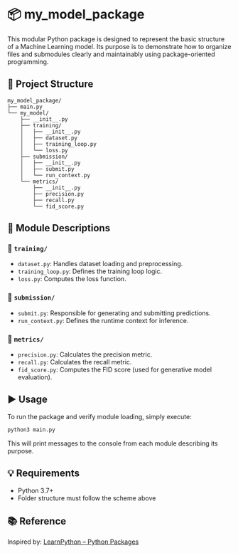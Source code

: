 # 📦 my_model_package

This modular Python package is designed to represent the basic structure of a Machine Learning model. Its purpose is to demonstrate how to organize files and submodules clearly and maintainably using package-oriented programming.

## 🧠 Project Structure

```
my_model_package/
├── main.py
└── my_model/
    ├── __init__.py
    ├── training/
    │   ├── __init__.py
    │   ├── dataset.py
    │   ├── training_loop.py
    │   └── loss.py
    ├── submission/
    │   ├── __init__.py
    │   ├── submit.py
    │   └── run_context.py
    └── metrics/
        ├── __init__.py
        ├── precision.py
        ├── recall.py
        └── fid_score.py
```

## 🧩 Module Descriptions

### 📁 `training/`
- `dataset.py`: Handles dataset loading and preprocessing.
- `training_loop.py`: Defines the training loop logic.
- `loss.py`: Computes the loss function.

### 📁 `submission/`
- `submit.py`: Responsible for generating and submitting predictions.
- `run_context.py`: Defines the runtime context for inference.

### 📁 `metrics/`
- `precision.py`: Calculates the precision metric.
- `recall.py`: Calculates the recall metric.
- `fid_score.py`: Computes the FID score (used for generative model evaluation).

## ▶️ Usage

To run the package and verify module loading, simply execute:

```bash
python3 main.py
```

This will print messages to the console from each module describing its purpose.

## 💡 Requirements

- Python 3.7+
- Folder structure must follow the scheme above

## 📚 Reference

Inspired by: [LearnPython – Python Packages](https://learnpython.com/blog/most-popular-python-packages/)